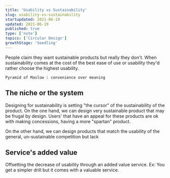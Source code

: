 ```yaml
---
title: 'Usability vs Sustainability'
slug: usability-vs-sustainability
startupdated: 2021-06-19
updated: 2021-06-19
published: true
type: ['note']
topics: ['Circular Design']
growthStage: 'Seedling'
---
```


<Draft />

People claim they want sustainable products but really they don't. 
When sustainability comes at the cost of the best ease of use or usability they'd rather choose the highest usability. 

	Pyramid of Maslow : convenience over meaning 

## The niche or the system
Designing for sustainability is setting "the cursor" of the sustainability of the  product. On the one hand, we can design very sustainable product that may be frugal by design. Users' that have an appeal for these products are ok with making concessions, having a more "spartan" product.

On the other hand, we can design products that match the usability of the general, un-sustainable competition but lack 

## Service's added value 
Offsetting the decrease of usability through an added value service. 
Ex: You get a simpler drill but it comes with a valuable service. 